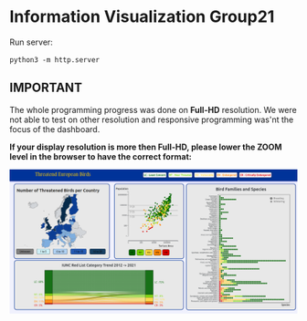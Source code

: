 # Information Visualization Group21

Run server:

```
python3 -m http.server
```

## IMPORTANT

The whole programming progress was done on __Full-HD__ resolution. We were not able to test on other resolution and responsive programming was'nt the focus of the dashboard.

__If your display resolution is more then Full-HD, please lower the ZOOM level in the browser to have the correct format:__

![](images/example.png)

